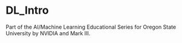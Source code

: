 # DL_Intro

Part of the AI/Machine Learning Educational Series for Oregon State University by NVIDIA and Mark III.
